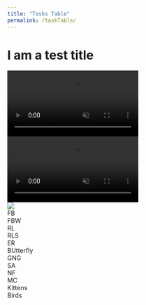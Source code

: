 ```yaml
---
title: "Tasks Table"
permalink: /taskTable/
---
```


# I am a test title

<div class="flex-grid">
  <div class="col">
    <video id="myVideo2" src="../TestWithSound.mp4" autoplay muted loop preload></video>
  </div>
  <div class="col">
    <div class="container">
    <div class="navi">
      <video id="myVideo" src="../TestWithSound.mp4" autoplay muted loop preload></video>
    </div>
    <div class="infoi">
      <img src="../volumeOff.png" controlledVideoId="myVideo" onclick="toggleMute(this)">
    </div>
</div>
  </div>
</div>
<div class="flex-grid">
  <div class="col">FB</div>
  <div class="col">FBW</div>
</div>
<div class="flex-grid">
  <div class="col">RL</div>
  <div class="col">RLS</div>
</div>
<div class="flex-grid">
  <div class="col">ER</div>
  <div class="col">BUtterfly</div>
</div>
<div class="flex-grid">
  <div class="col">GNG</div>
  <div class="col">SA</div>
</div>
<div class="flex-grid">
  <div class="col">NF</div>
  <div class="col">MC</div>
</div>
<div class="flex-grid">
  <div class="col">Kittens</div>
  <div class="col">Birds</div>
</div>


<script>
var vid = document.getElementById("myVideo");
function toggleMute(el) { 
    var vidId = el.getAttribute('controlledVideoId');
    var vid = document.getElementById(vidId);
    vid.muted = !vid.muted;
    el.src = vid.muted ? "../volumeOff.png" : "../volumeOn.png";
}
</script>
